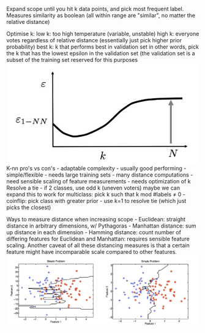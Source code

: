 Expand scope until you hit k data points, and pick most frequent label. 
Measures similarity as boolean (all within range are "similar", no matter the relative distance)   

Optimise k:
	low k:
		too high temperature (variable, unstable)
	high k:
		everyone votes regardless of relative distance (essentially just pick higher prior probability) 
	best k:
		k that performs best in validation set
		in other words, pick the k that has the lowest epsilon in the validation set (the validation set is a subset of the training set reserved for this purposes
		![Pasted image 20241023143252.png](../../attachments/Pasted%20image%2020241023143252.png)
K-nn pro's vs con's
    - adaptable complexity
    - usually good performing
    - simple/flexible
    - needs large training sets
    - many distance computations
    - need sensible scaling of feature measurements
    - needs optimization of k
Resolve a tie
    - if 2 classes, use odd k (uneven voters)
    maybe we can expand this to work for multiclass: pick k such that k mod \#labels ≠ 0
    - coinflip: pick class with greater prior
    - use k=1 to resolve tie (which just picks the closest)

Ways to measure distance when increasing scope
    - Euclidean: straight distance in arbitrary dimensions, w/ Pythagoras
    - Manhattan distance: sum up distance in each dimension
    - Hamming distance: count number of differing features
	for Euclidean and Manhattan: requires sensible feature scaling.
    Another caveat of all these distancing measures is that a certain feature might have incomparable scale compared to other features.
    ![Pasted image 20241023154407.png](../../attachments/Pasted%20image%2020241023154407.png)